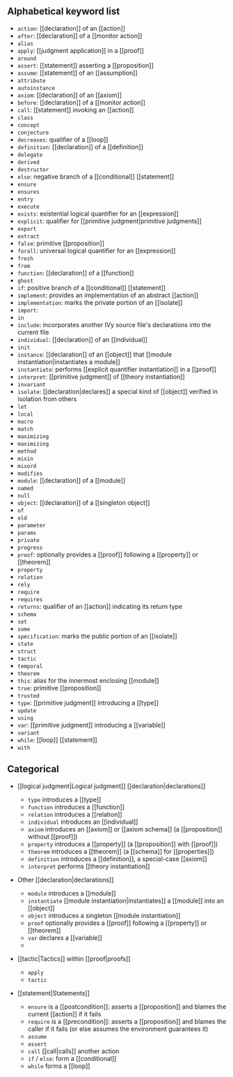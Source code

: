 
## Alphabetical keyword list

  - `action`: [[declaration]] of an [[action]] 
  - `after`: [[declaration]] of a [[monitor action]]
  - `alias`
  - `apply`: [[judgment application]] in a [[proof]]
  - `around`
  - `assert`: [[statement]] asserting a [[proposition]]
  - `assume`: [[statement]] of an [[assumption]]
  - `attribute`
  - `autoinstance`
  - `axiom`: [[declaration]] of an [[axiom]]
  - `before`: [[declaration]] of a [[monitor action]]
  - `call`: [[statement]] invoking an [[action]]
  - `class`
  - `concept`
  - `conjecture`
  - `decreases`: qualifier of a [[loop]]
  - `definition`: [[declaration]] of a [[definition]]
  - `delegate`
  - `derived`
  - `destructor`
  - `else`: negative branch of a [[conditional]] [[statement]]
  - `ensure`
  - `ensures`
  - `entry`
  - `execute`
  - `exists`: existential logical quantifier for an [[expression]]
  - `explicit`: qualifier for [[primitive judgment|primitive judgments]]
  - `export`
  - `extract`
  - `false`: primitive [[proposition]]
  - `forall`: universal logical quantifier for an [[expression]]
  - `fresh`
  - `from`
  - `function`: [[declaration]] of a [[function]]
  - `ghost`
  - `if`: positive branch of a [[conditional]] [[statement]]
  - `implement`: provides an implementation of an abstract [[action]]
  - `implementation`: marks the private portion of an [[isolate]]
  - `import`: 
  - `in`
  - `include`: incorporates another IVy source file's declarations into the current file
  - `individual`: [[declaration]] of an [[individual]]
  - `init`
  - `instance`: [[declaration]] of an [[object]] that [[module instantiation|instantiates a module]]
  - `instantiate`: performs [[explicit quantifier instantiation]] in a [[proof]]
  - `interpret`: [[primitive judgment]] of [[theory instantiation]]
  - `invariant`
  - `isolate`: [[declaration|declares]] a special kind of [[object]] verified in isolation from others
  - `let`
  - `local`
  - `macro`
  - `match`
  - `maximizing`
  - `maximizing`
  - `method`
  - `mixin`
  - `mixord`
  - `modifies`
  - `module`: [[declaration]] of a [[module]]
  - `named`
  - `null`
  - `object`: [[declaration]] of a [[singleton object]]
  - `of`
  - `old`
  - `parameter`
  - `params`
  - `private`
  - `progress`
  - `proof`: optionally provides a [[proof]] following a [[property]] or [[theorem]]
  - `property`
  - `relation`
  - `rely`
  - `require`
  - `requires`
  - `returns`: qualifier of an [[action]] indicating its return type
  - `schema`
  - `set`
  - `some`
  - `specification`: marks the public portion of an [[isolate]]
  - `state`
  - `struct`
  - `tactic`
  - `temporal`
  - `theorem`
  - `this`: alias for the innermost enclosing [[module]]
  - `true`: primitive [[proposition]]
  - `trusted`
  - `type`: [[primitive judgment]] introducing a [[type]]
  - `update`
  - `using`
  - `var`: [[primitive judgment]] introducing a [[variable]]
  - `variant`
  - `while`: [[loop]] [[statement]]
  - `with`


## Categorical


  - [[logical judgment|Logical judgment]] [[declaration|declarations]]
    - `type` introduces a [[type]]
    - `function` introduces a [[function]]
    - `relation` introduces a [[relation]]
    - `individual` introduces an [[individual]]
    - `axiom` introduces an [[axiom]] or [[axiom schema]] (a [[proposition]] without [[proof]])
    - `property` introduces a [[property]] (a [[proposition]] with [[proof]])
    - `theorem` introduces a [[theorem]] (a [[schema]] for [[properties]])
    - `definition` introduces a [[definition]], a special-case [[axiom]]
    - `interpret` performs [[theory instantiation]]

  - Other [[declaration|declarations]]
    - `module` introduces a [[module]]
    - `instantiate` [[module instantiation|instantiates]] a [[module]] into an [[object]]
    - `object` introduces a singleton [[module instantiation]]
    - `proof` optionally provides a [[proof]] following a [[property]] or [[theorem]]
    - `var` declares a [[variable]]
    - 

  - [[tactic|Tactics]] within [[proof|proofs]]
	- `apply`
	- `tactic`

  - [[statement|Statements]]
	  - `ensure` is a [[postcondition]]: asserts a [[proposition]] and blames the current [[action]] if it fails
	  - `require` is a [[precondition]]: asserts a [[proposition]] and blames the caller if it fails (or else assumes the environment guarantees it)
	  - `assume`
	  - `assert`
	  - `call` [[call|calls]] another action
	  - `if` / `else`: form a [[conditional]]
	  - `while` forms a [[loop]]
